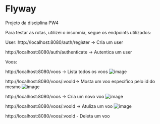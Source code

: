 # Flyway
Projeto da disciplina PW4

Para testar as rotas, utilizei o insomnia, segue os endpoints utilizados: 

User: 
http://localhost:8080/auth/register -> Cria um user

http://localhost:8080/auth/authenticate -> Autentica um user

Voos: 

http://localhost:8080/voos -> Lista todos os voos 
![image](https://user-images.githubusercontent.com/53795649/164545654-4331b4d0-e5ea-4c02-a5d4-debe2402aa09.png)

http://localhost:8080/voos/:vooId-> Mosta um voo específico pelo id do mesmo
![image](https://user-images.githubusercontent.com/53795649/164545736-d6f51b0d-dc3f-4647-b7fe-7fea3a488ccc.png)

http://localhost:8080/voos -> Cria um novo voo
![image](https://user-images.githubusercontent.com/53795649/164545792-da7487f8-f3a7-4523-aa25-745e327600c4.png)

http://localhost:8080/voos/:vooId -> Atuliza um voo 
![image](https://user-images.githubusercontent.com/53795649/164545869-a76322ab-5425-45a4-ba0c-5f0906d9fe28.png)

http://localhost:8080/voos/:vooId - Deleta um voo

